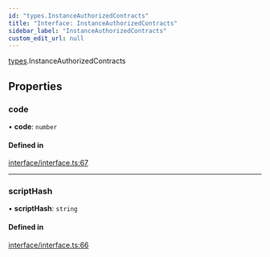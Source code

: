 ```yaml
---
id: "types.InstanceAuthorizedContracts"
title: "Interface: InstanceAuthorizedContracts"
sidebar_label: "InstanceAuthorizedContracts"
custom_edit_url: null
---
```


[types](../namespaces/types.md).InstanceAuthorizedContracts

## Properties

### code

• **code**: `number`

#### Defined in

[interface/interface.ts:67](https://github.com/CityOfZion/isengard/blob/78e7dfb/sdk/src/interface/interface.ts#L67)

___

### scriptHash

• **scriptHash**: `string`

#### Defined in

[interface/interface.ts:66](https://github.com/CityOfZion/isengard/blob/78e7dfb/sdk/src/interface/interface.ts#L66)
